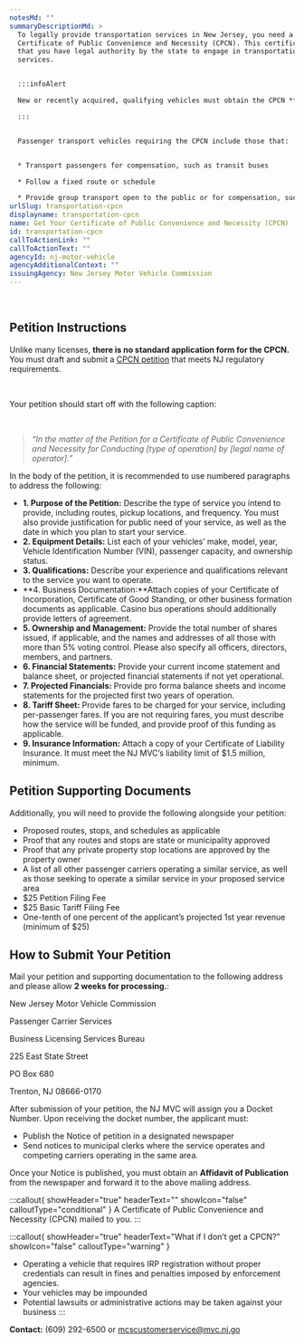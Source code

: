 ```yaml
---
notesMd: ""
summaryDescriptionMd: >
  To legally provide transportation services in New Jersey, you need a
  Certificate of Public Convenience and Necessity (CPCN). This certificate shows
  that you have legal authority by the state to engage in transportation
  services.


  :::infoAlert 

  New or recently acquired, qualifying vehicles must obtain the CPCN **before scheduling the vehicle’s initial inspection, and before registering the vehicle with the MVC for plates.**

  :::


  Passenger transport vehicles requiring the CPCN include those that:


  * Transport passengers for compensation, such as transit buses

  * Follow a fixed route or schedule

  * Provide group transport open to the public or for compensation, such as shuttle services
urlSlug: transportation-cpcn
displayname: transportation-cpcn
name: Get Your Certificate of Public Convenience and Necessity (CPCN)
id: transportation-cpcn
callToActionLink: ""
callToActionText: ""
agencyId: nj-motor-vehicle
agencyAdditionalContext: ""
issuingAgency: New Jersey Motor Vehicle Commission
---
```

&nbsp;

## Petition Instructions

Unlike many licenses, **there is no standard application form for the CPCN.** You must draft and submit a [CPCN petition](https://www.nj.gov/mvc/pdf/business/cpcn_instructions.pdf) that meets NJ regulatory requirements.

&nbsp;

Your petition should start off with the following caption:

&nbsp;
> *“In the matter of the Petition for a Certificate of Public Convenience and Necessity for Conducting \[type of operation] by \[legal name of operator].​”*
&nbsp;

In the body of the petition, it is recommended to use numbered paragraphs to address the following:​


* **1. Purpose of the Petition:** Describe the type of service you intend to provide, including routes, pickup locations, and frequency. You must also provide justification for public need of your service, as well as the date in which you plan to start your service.
* **2. Equipment Details:** List each of your vehicles’ make, model, year, Vehicle Identification Number (VIN), passenger capacity, and ownership status.
* **3. Qualifications:** Describe your experience and qualifications relevant to the service you want to operate.
* **4. Business Documentation:**Attach copies of your Certificate of Incorporation, Certificate of Good Standing, or other business formation documents as applicable. Casino bus operations should additionally provide letters of agreement.
* **5. Ownership and Management:** Provide the total number of shares issued, if applicable, and the names and addresses of all those with more than 5% voting control. Please also specify all officers, directors, members, and partners.
* **6. Financial Statements:** Provide your current income statement and balance sheet, or projected financial statements if not yet operational.
* **7. Projected Financials:** Provide pro forma balance sheets and income statements for the projected first two years of operation.
* **8. Tariff Sheet:** Provide fares to be charged for your service, including per-passenger fares. If you are not requiring fares, you must describe how the service will be funded, and provide proof of this funding as applicable.
* **9. Insurance Information:** Attach a copy of your Certificate of Liability Insurance. It must meet the NJ MVC’s liability limit of $1.5 million, minimum.
&nbsp;


## Petition Supporting Documents

Additionally, you will need to provide the following alongside your petition:

* Proposed routes, stops, and schedules as applicable
* Proof that any routes and stops are state or municipality approved
* Proof that any private property stop locations are approved by the property owner
* A list of all other passenger carriers operating a similar service, as well as those seeking to operate a similar service in your proposed service area
* $25 Petition Filing Fee
* $25 Basic Tariff Filing Fee
* One-tenth of one percent of the applicant’s projected 1st year revenue (minimum of $25)
&nbsp;


## How to Submit Your Petition

Mail your petition and supporting documentation to the following address and please allow **2 weeks for processing.**:
&nbsp;

New Jersey Motor Vehicle Commission
&nbsp;

Passenger Carrier Services
&nbsp;


Business Licensing Services Bureau
&nbsp;

225 East State Street
&nbsp;

PO Box 680
&nbsp;

Trenton, NJ 08666-0170
&nbsp;

After submission of your petition, the NJ MVC will assign you a Docket Number. Upon receiving the docket number, the applicant must:

* Publish the Notice of petition in a designated newspaper
* Send notices to municipal clerks where the service operates and competing carriers operating in the same area.

Once your Notice is published, you must obtain an **Affidavit of Publication** from the newspaper and forward it to the above mailing address.

:::callout{ showHeader="true" headerText="" showIcon="false" calloutType="conditional" }
A Certificate of Public Convenience and Necessity (CPCN) mailed to you.
:::

:::callout{ showHeader="true" headerText="What if I don’t get a CPCN?" showIcon="false" calloutType="warning" }
* Operating a vehicle that requires IRP registration without proper credentials can result in fines and penalties imposed by enforcement agencies.
* Your vehicles may be impounded
* Potential lawsuits or administrative actions may be taken against your business
:::

**Contact:** (609) 292-6500 or mcscustomerservice@mvc.nj.go
